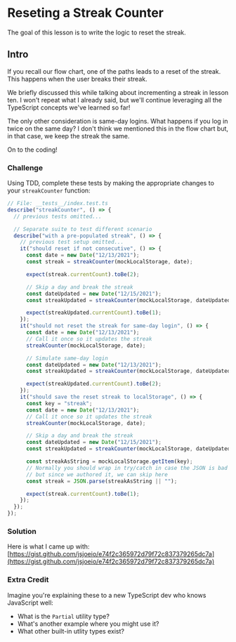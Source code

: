 # Reseting a Streak Counter

The goal of this lesson is to write the logic to reset the streak.

## Intro

If you recall our flow chart, one of the paths leads to a reset of the streak. This happens when the user breaks their streak.

We briefly discussed this while talking about incrementing a streak in lesson ten. I won't repeat what I already said, but we'll continue leveraging all the TypeScript concepts we've learned so far!

The only other consideration is same-day logins. What happens if you log in twice on the same day? I don't think we mentioned this in the flow chart but, in that case, we keep the streak the same.

On to the coding!

### Challenge

Using TDD, complete these tests by making the appropriate changes to your `streakCounter` function:

```typescript
// File: __tests__/index.test.ts
describe("streakCounter", () => {
  // previous tests omitted...

  // Separate suite to test different scenario
  describe("with a pre-populated streak", () => {
    // previous test setup omitted...
    it("should reset if not consecutive", () => {
      const date = new Date("12/13/2021");
      const streak = streakCounter(mockLocalStorage, date);

      expect(streak.currentCount).toBe(2);

      // Skip a day and break the streak
      const dateUpdated = new Date("12/15/2021");
      const streakUpdated = streakCounter(mockLocalStorage, dateUpdated);

      expect(streakUpdated.currentCount).toBe(1);
    });
    it("should not reset the streak for same-day login", () => {
      const date = new Date("12/13/2021");
      // Call it once so it updates the streak
      streakCounter(mockLocalStorage, date);

      // Simulate same-day login
      const dateUpdated = new Date("12/13/2021");
      const streakUpdated = streakCounter(mockLocalStorage, dateUpdated);

      expect(streakUpdated.currentCount).toBe(2);
    });
    it("should save the reset streak to localStorage", () => {
      const key = "streak";
      const date = new Date("12/13/2021");
      // Call it once so it updates the streak
      streakCounter(mockLocalStorage, date);

      // Skip a day and break the streak
      const dateUpdated = new Date("12/15/2021");
      const streakUpdated = streakCounter(mockLocalStorage, dateUpdated);

      const streakAsString = mockLocalStorage.getItem(key);
      // Normally you should wrap in try/catch in case the JSON is bad
      // but since we authored it, we can skip here
      const streak = JSON.parse(streakAsString || "");

      expect(streak.currentCount).toBe(1);
    });
  });
});
```

### Solution

Here is what I came up with: [https://gist.github.com/jsjoeio/e74f2c365972d79f72c837379265dc7a](https://gist.github.com/jsjoeio/e74f2c365972d79f72c837379265dc7a)

### Extra Credit

Imagine you're explaining these to a new TypeScript dev who knows JavaScript well:

- What is the `Partial` utility type?
- What's another example where you might use it?
- What other built-in utlity types exist?
